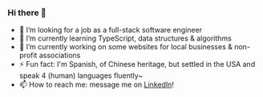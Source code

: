### Hi there 👋

- 🤔 I’m looking for a job as a full-stack software engineer
- 🌱 I’m currently learning TypeScript, data structures & algorithms
- 🔭 I’m currently working on some websites for local businesses & non-profit associations
- ⚡ Fun fact: I'm Spanish, of Chinese heritage, but settled in the USA and speak 4 (human) languages fluently~
- 📫 How to reach me: message me on [LinkedIn](https://www.linkedin.com/in/cecilia-yu-chung-chang/)!

<!--
**ceciliachung/ceciliachung** is a ✨ _special_ ✨ repository because its `README.md` (this file) appears on your GitHub profile.

Here are some ideas to get you started:

- 🔭 I’m currently working on ...
- 🌱 I’m currently learning ...
- 👯 I’m looking to collaborate on ...
- 🤔 I’m looking for help with ...
- 💬 Ask me about ...
- 📫 How to reach me: ...
- 😄 Pronouns: ...
- ⚡ Fun fact: ...
-->
